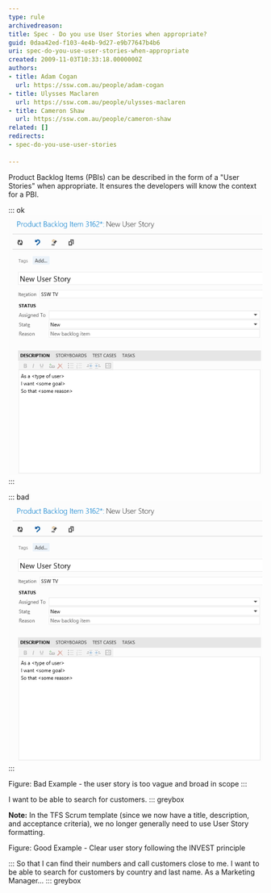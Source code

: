 ```yaml
---
type: rule
archivedreason: 
title: Spec - Do you use User Stories when appropriate?
guid: 0daa42ed-f103-4e4b-9d27-e9b77647b4b6
uri: spec-do-you-use-user-stories-when-appropriate
created: 2009-11-03T10:33:18.0000000Z
authors:
- title: Adam Cogan
  url: https://ssw.com.au/people/adam-cogan
- title: Ulysses Maclaren
  url: https://ssw.com.au/people/ulysses-maclaren
- title: Cameron Shaw
  url: https://ssw.com.au/people/cameron-shaw
related: []
redirects:
- spec-do-you-use-user-stories

---
```


Product Backlog Items (PBIs) can be described in the form of a "User Stories" when appropriate. It ensures the developers will know the context for a PBI.

::: ok  
![::: greyboxAs a &lt;type of User&gt;I want &lt;some goal&gt;so that &lt;some reason&gt;  :::Figure: User Story - template for description](TFS2012UserStory.gif)  
:::

<!--endintro-->

::: bad  
![Figure: User Story - Product Backlog Item form](TFS2012UserStory.gif)  
:::

Figure: Bad Example - the user story is too vague and broad in scope
:::

I want to be able to search for customers.
::: greybox

**Note:** In the TFS Scrum template (since we now have a title, description, and acceptance criteria), we no longer generally need to use User Story formatting.


Figure: Good Example - Clear user story following the INVEST principle

:::
So that I can find their numbers and call customers close to me.
I want to be able to search for customers by country and last name.
As a Marketing Manager...
::: greybox
